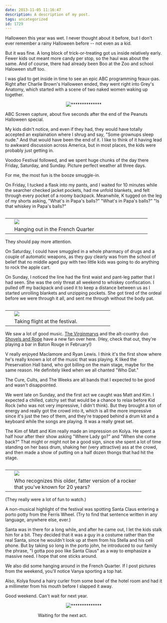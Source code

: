```yaml
---
date: 2013-11-05 11:16:47
description: A description of my post.
tags: uncategorized
id: 1729
---
```

Halloween this year was wet.  I never thought about it before, but I don't ever remember a rainy Halloween before -- not even as a kid.

But it was fine.  A long block of trick-or-treating got us inside relatively early.  Fewer kids out meant more candy per stop, so the haul was about the same.  And of course, there had already been Boo at the Zoo and school Haloween stuff too.

I was glad to get inside in time to see an epic ABC programming feaux-pas.  Right after Charlie Brown's Halloween ended, they went right into Grey's Anatomy, which started with a scene of two naked women waking up together.
<!--more-->
<p style="margin-left: auto; margin-right: auto; text-align: center;"><img alt="**************" src="/img/abcscreenshot.png"/></p>
<p class="caption">ABC Screen capture, about five seconds after the end of the Peanuts Halloween special.</p>

My kids didn't notice, and even if they had, they would have totally accepted an explaination where I shrug and say, "Some grownups sleep nude."  And that would have been the end of it.  I like to think of it having lead to awkward discussion across America, but in most places, the kids were probably just getting in.

Voodoo Festival followed, and we spent huge chunks of the day there Friday, Saturday, and Sunday. Picture perfect weather all three days. 

For me, the most fun is the booze smuggle-in.

On Friday, I tucked a flask into my pants, and I waited for 10 minutes while the searcher checked jacket pockets, had me unfold blankets, and felt through every pocket of a roomy backpack.  Meanwhile, K tugged on the leg of my shorts asking, "What's in Papa's balls?"  "What's in Papa's balls?"  "Is that whiskey in Papa's balls?"

<table cellpadding="2" align="right"><tr><td width="5" rowspan="2"><spacer type="block" width="5" height="1"></td><td width="420" ><img src="/img/kquarter.jpg"></td></tr><tr><td class="caption" width="420">Hanging out in the French Quarter</td></tr></table>

They should pay more attention.

On Saturday, I could have smuggled in a whole pharmacy of drugs and a couple of automatic weapons, as they guy clearly was from the school of belief that no middle aged guy with two little kids was going to do anything to rock the apple cart.

On Sunday, I noticed the line had the first waist and pant-leg patter that I had seen.  She was the only threat all weekend to whiskey confiscation.  I pulled off my backpack and used it to keep a distance between us as I started unrolling blankets and unzipping pockets.  She got tired of the ordeal before we were through it all, and sent me through without the body pat.

<table cellpadding="2" align="right"><tr><td width="5" rowspan="2"><spacer type="block" width="5" height="1"></td><td width="300" ><img src="/img/vfly.jpg"></td></tr><tr><td class="caption" width="300">Taking flight at the festival.</td></tr></table>

We saw a lot of good music.  <a href="http://www.thevirginmarys.com/" target="_blank">The Virginmarys</a> and the alt-country duo <a href="http://www.shovelsandrope.com/" target="_blank">Shovels and Rope</a> have a new fan over here.  (Hey, check that out, they're playing a bar in Baton Rouge in February!)

V really enjoyed Maclamore and Ryan Lewis.  I think it's the first show where he's really known a lot of the music that was playing.  K liked the Preservation Hall band, who got billing on the main stage, maybe for the same reason.  He definitely liked when we all chanted "Who Dat."

The Cure, Cults, and The Weeks are all bands that I expected to be good and wasn't disappointed.

We went late on Sunday, and the first act we caught was Matt and Kim.  I expected a chilled, catchy set that would be a chance to relax before Kid Rock (who was not very impressive, I didn't think).  But they brought a ton of energy and really got the crowd into it, which is all the more impressive since it's just the two of them, and they're trapped behind a drum kit and a keyboard while the songs are playing.  It was a really great set.

The Kim of Matt and Kim really made an impression on Kolya.  He spent a half hour after their show asking "Where Lady go?" and "When she come back?"  That might or might not be a good sign, since she spent a lot of time standing on her bass drum, shaking her (very attractive) ass at the crowd, and then made a show of putting on a half dozen thongs that had hit the stage.  

<table cellpadding="2" align="right"><tr><td width="5" rowspan="2"><spacer type="block" width="5" height="1"></td><td width="400" ><img src="/img/cure.jpg"></td></tr><tr><td class="caption" width="400">Who recognizes this older, fatter version of a rocker that you've known for 20 years?</td></tr></table>

(They really were a lot of fun to watch.)

A non-musical highlight of the festival was spotting Santa Claus entering a porto potty from the Ferris Wheel.  (Try to find that sentence written in any language, anywhere else, ever.)

Santa was in there for a long while, and after he came out, I let the kids stalk him for a bit.  They decided that it was a guy in a costume rather than the real Santa, since he wouldn't look up at them from his Stella and his cell phone.  But by taking so long in the porto john, he introduced to our family the phrase, "I gotta poo poo like Santa Claus" as a way to emphasize a massive need.  I hope that one sticks around.

We also did some hanging around in the French Quarter.  If I post pictures from the weekend, you'll notice Vanya sporting a top hat.  

Also, Kolya found a hairy curler from some bowl of the hotel room and had it a millimeter from his mouth before I slapped it away.  

Good weekend.  Can't wait for next year.

<p style="margin-left: auto; margin-right: auto; text-align: center;"><img alt="**************" src="/img/vtophat.jpg"/></p>
<p class="caption" style="margin-left:105px;">Waiting for the next act.</p>
